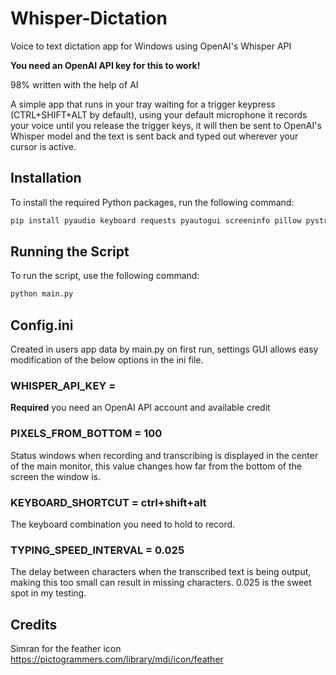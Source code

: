 # Whisper-Dictation
Voice to text dictation app for Windows using OpenAI's Whisper API

**You need an OpenAI API key for this to work!**

98% written with the help of AI

A simple app that runs in your tray waiting for a trigger keypress (CTRL+SHIFT+ALT by default), using your default microphone it records your voice until you release the trigger keys, it will then be sent to OpenAI's Whisper model and the text is sent back and typed out wherever your cursor is active.

## Installation

To install the required Python packages, run the following command:

```bash
pip install pyaudio keyboard requests pyautogui screeninfo pillow pystray
```

## Running the Script

To run the script, use the following command:

```bash
python main.py
```

## Config.ini

Created in users app data by main.py on first run, settings GUI allows easy modification of the below options in the ini file.

### WHISPER_API_KEY =

**Required** you need an OpenAI API account and available credit

### PIXELS_FROM_BOTTOM = 100

Status windows when recording and transcribing is displayed in the center of the main monitor, this value changes how far from the bottom of the screen the window is.

### KEYBOARD_SHORTCUT = ctrl+shift+alt

The keyboard combination you need to hold to record.

### TYPING_SPEED_INTERVAL = 0.025

The delay between characters when the transcribed text is being output, making this too small can result in missing characters. 0.025 is the sweet spot in my testing.



## Credits
Simran for the feather icon
https://pictogrammers.com/library/mdi/icon/feather

